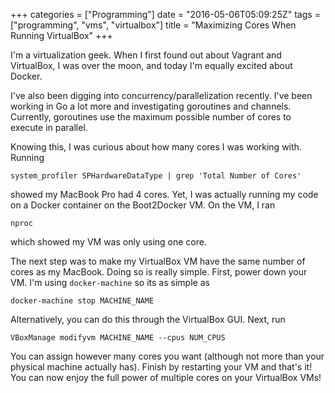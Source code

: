 +++
categories = ["Programming"]
date = "2016-05-06T05:09:25Z"
tags = ["programming", "vms", "virtualbox"]
title = "Maximizing Cores When Running VirtualBox"
+++

I'm a virtualization geek. When I first found out about Vagrant and VirtualBox,
I was over the moon, and today I'm equally excited about Docker.

I've also been digging into concurrency/parallelization recently. I've been
working in Go a lot more and investigating goroutines and channels. Currently,
goroutines use the maximum possible number of cores to execute in parallel.

Knowing this, I was curious about how many cores I was working with. Running

```
system_profiler SPHardwareDataType | grep 'Total Number of Cores'
```

showed my MacBook Pro had 4 cores. Yet, I was actually running my code on a Docker container on
the Boot2Docker VM. On the VM, I ran

```
nproc
```

which showed my VM was only using one core.

The next step was to make my VirtualBox VM have the same number of cores as my
MacBook. Doing so is really simple. First, power down your VM.
I'm using `docker-machine` so its as simple as

```
docker-machine stop MACHINE_NAME
```

Alternatively, you can do this through the VirtualBox GUI. Next, run

```
VBoxManage modifyvm MACHINE_NAME --cpus NUM_CPUS
```

You can assign however many cores you want (although not more than your physical machine
actually has). Finish by restarting your VM and that's it! You can now
enjoy the full power of multiple cores on your VirtualBox VMs!
